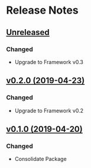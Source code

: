 # Release Notes

## [Unreleased](https://github.com/ixocreate/ixocreate/compare/v0.2.0...develop)
### Changed
- Upgrade to Framework v0.3

## [v0.2.0 (2019-04-23)](https://github.com/ixocreate/ixocreate/compare/0.1.0...0.2.0)
### Changed
- Upgrade to Framework v0.2

## [v0.1.0 (2019-04-20)](https://github.com/ixocreate/ixocreate/compare/master...0.1.0)
### Changed
- Consolidate Package
